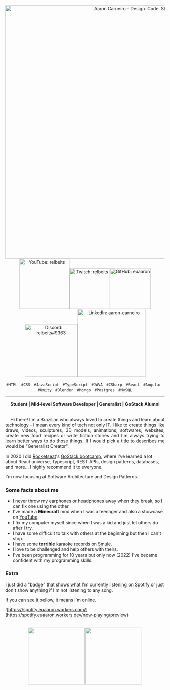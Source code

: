 <p align="center">
<a href="https://aaroncarneiro.com" target="_blank"><img src="https://user-images.githubusercontent.com/26356962/163680938-ec9e8abd-fa9b-4bd2-b99a-fd3dbb5ca3c4.png" alt="Aaron Carneiro - Design. Code. Share." width="800"/></a><a href="https://youtube.com/user/relbeits" target="_blank"><img src="https://user-images.githubusercontent.com/26356962/163681038-423f0fbf-b1fc-466d-93bc-2b81af1c51a7.png" alt="YouTube: relbeits" width="159"/></a><a href="https://twitch.tv/relbeits" target="_blank"><img src="https://user-images.githubusercontent.com/26356962/163681067-9f0bfa2b-d77d-4e4f-89d9-1a349934530b.png" alt="Twitch: relbeits" width="128"/></a><a href="https://github.com/euaaron" target="_blank"><img src="https://user-images.githubusercontent.com/26356962/163681071-ad8a734b-81c0-4a19-aab7-b74f4fbc7118.png" alt="GitHub: euaaron" width="129"/></a><a href="https://discordapp.com/users/relbeits#9363/" target="_blank"><img src="https://user-images.githubusercontent.com/26356962/163681075-873c2314-86bb-4441-bbaf-2d672fb77e6b.png" alt="Discord: relbeits#9363" width="167"/><a href="https://linkedin.com/in/aaron-carneiro" target="_blank"><img src="https://user-images.githubusercontent.com/26356962/163681078-06d2511d-0aac-4235-bb45-f56bf358548a.png" alt="LinkedIn: aaron-carneiro" width="214"/></a>
</p>

<!-- Subtitle -->
<div align="center">
  <p>
      <code>#HTML</code> &nbsp; <code>#CSS</code> &nbsp; <code>#JavaScript</code> &nbsp; <code>#TypeScript</code> &nbsp; <code>#JAVA</code> &nbsp; <code>#CSharp</code> &nbsp; <code>#React</code> &nbsp; <code>#Angular</code> &nbsp; <code>#Unity</code> &nbsp; <code>#Blender</code> &nbsp; <code>#Mongo</code> &nbsp; <code>#Postgres</code> &nbsp; <code>#MySQL</code>
  </p>
  <hr/>
  <b>Student | Mid-level Software Developer | Generalist | GoStack Alumni</b>
</div>

<br/>


<!-- Main Content -->
<p align="justify">
  &nbsp;&nbsp;&nbsp;&nbsp;Hi there! I'm a Brazilian who always loved to create things and learn about technology - I mean every kind of tech not only IT. I like to create things like draws, videos, sculptures, 3D models, animations, softwares, websites, create new food recipes or write fiction stories and I'm always trying to learn better ways to do those things. If I would pick a title to describes me would be "Generalist Creator".
</p>

In 2020 I did [Rocketseat](https://github.com/rocketseat)'s [GoStack bootcamp](https://rocketseat.com.br), where I've learned a lot about React universe, Typescript, REST APIs, design patterns, databases, and more... I highly recommend it to everyone.

I'm now focusing at Software Architecture and Design Patterns.

### Some facts about me

- I never throw my earphones or headphones away when they break, so I can fix one using the other.
- I've made a **Minecraft** mod when I was a teenager and also a showcase on [YouTube](https://youtu.be/bGlQ9oIFqCk).
- I fix my computer myself since when I was a kid and just let others do after I try.
- I have some difficult to talk with others at the beginning but then I can't stop.
- I have some **terrible** karaoke records on [Smule](https://www.smule.com/relbeits).
- I love to be challenged and help others with theirs.
- I've been programming for 10 years but only now (2022) I've became confident with my programming skills.

### Extra

I just did a "badge" that shows what I'm currently listening on Spotify or just don't show anything if I'm not listening to any song.

If you can see it bellow, it means I'm online.

![https://spotify.euaaron.workers.com/](https://spotify.euaaron.workers.dev/now-playing/preview)

<br />

<!-- Techs -->

<div align="center">
  <a href="https://github.com/euaaron">
    <img height="180em" src="https://github-readme-stats.vercel.app/api?username=euaaron&show_icons=true&theme=dracula&include_all_commits=true&count_private=true"/><img height="180em" src="https://github-readme-stats.vercel.app/api/top-langs/?username=euaaron&layout=compact&langs_count=7&theme=dracula"/>
  </a>
</div>
